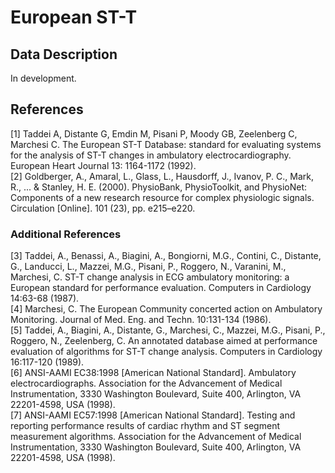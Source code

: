 
# European ST-T

## Data Description

In development.

## References

[1] Taddei A, Distante G, Emdin M, Pisani P, Moody GB, Zeelenberg C, Marchesi C. The European ST-T Database: standard for evaluating systems for the analysis of ST-T changes in ambulatory electrocardiography. European Heart Journal 13: 1164-1172 (1992).  
[2] Goldberger, A., Amaral, L., Glass, L., Hausdorff, J., Ivanov, P. C., Mark, R., ... & Stanley, H. E. (2000). PhysioBank, PhysioToolkit, and PhysioNet: Components of a new research resource for complex physiologic signals. Circulation [Online]. 101 (23), pp. e215–e220. 

### Additional References

[3] Taddei, A., Benassi, A., Biagini, A., Bongiorni, M.G., Contini, C., Distante, G., Landucci, L., Mazzei, M.G., Pisani, P., Roggero, N., Varanini, M., Marchesi, C. ST-T change analysis in ECG ambulatory monitoring: a European standard for performance evaluation. Computers in Cardiology 14:63-68 (1987).  
[4] Marchesi, C. The European Community concerted action on Ambulatory Monitoring. Journal of Med. Eng. and Techn. 10:131-134 (1986).  
[5] Taddei, A., Biagini, A., Distante, G., Marchesi, C., Mazzei, M.G., Pisani, P., Roggero, N., Zeelenberg, C. An annotated database aimed at performance evaluation of algorithms for ST-T change analysis. Computers in Cardiology 16:117-120 (1989).  
[6] ANSI-AAMI EC38:1998 [American National Standard]. Ambulatory electrocardiographs. Association for the Advancement of Medical Instrumentation, 3330 Washington Boulevard, Suite 400, Arlington, VA 22201-4598, USA (1998).  
[7] ANSI-AAMI EC57:1998 [American National Standard]. Testing and reporting performance results of cardiac rhythm and ST segment measurement algorithms. Association for the Advancement of Medical Instrumentation, 3330 Washington Boulevard, Suite 400, Arlington, VA 22201-4598, USA (1998).  
